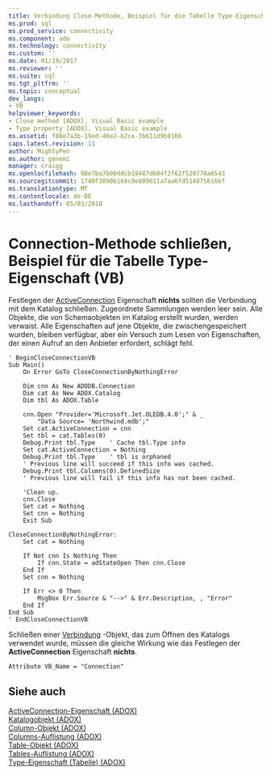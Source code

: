 ```yaml
---
title: Verbindung Close-Methode, Beispiel für die Tabelle Type-Eigenschaft (VB) | Microsoft Docs
ms.prod: sql
ms.prod_service: connectivity
ms.component: ado
ms.technology: connectivity
ms.custom: ''
ms.date: 01/19/2017
ms.reviewer: ''
ms.suite: sql
ms.tgt_pltfrm: ''
ms.topic: conceptual
dev_langs:
- VB
helpviewer_keywords:
- Close method [ADOX], Visual Basic example
- Type property [ADOX], Visual Basic example
ms.assetid: f88e7a3b-19ed-46e2-b2ce-3b611d9b8166
caps.latest.revision: 11
author: MightyPen
ms.author: genemi
manager: craigg
ms.openlocfilehash: 98e7ba7600ddcb19487d604f2f62f520770a6543
ms.sourcegitcommit: 1740f3090b168c0e809611a7aa6fd514075616bf
ms.translationtype: MT
ms.contentlocale: de-DE
ms.lasthandoff: 05/03/2018
---
```

# <a name="connection-close-method-table-type-property-example-vb"></a>Connection-Methode schließen, Beispiel für die Tabelle Type-Eigenschaft (VB)
Festlegen der [ActiveConnection](../../../ado/reference/adox-api/activeconnection-property-adox.md) Eigenschaft **nichts** sollten die Verbindung mit dem Katalog schließen. Zugeordnete Sammlungen werden leer sein. Alle Objekte, die von Schemaobjekten im Katalog erstellt wurden, werden verwaist. Alle Eigenschaften auf jene Objekte, die zwischengespeichert wurden, bleiben verfügbar, aber ein Versuch zum Lesen von Eigenschaften, der einen Aufruf an den Anbieter erfordert, schlägt fehl.  
  
```  
' BeginCloseConnectionVB  
Sub Main()  
    On Error GoTo CloseConnectionByNothingError  
  
    Dim cnn As New ADODB.Connection  
    Dim cat As New ADOX.Catalog  
    Dim tbl As ADOX.Table  
  
    cnn.Open "Provider='Microsoft.Jet.OLEDB.4.0';" & _  
        "Data Source= 'Northwind.mdb';"  
    Set cat.ActiveConnection = cnn  
    Set tbl = cat.Tables(0)  
    Debug.Print tbl.Type    ' Cache tbl.Type info  
    Set cat.ActiveConnection = Nothing  
    Debug.Print tbl.Type    ' tbl is orphaned  
    ' Previous line will succeed if this info was cached.  
    Debug.Print tbl.Columns(0).DefinedSize  
    ' Previous line will fail if this info has not been cached.  
  
    'Clean up.  
    cnn.Close  
    Set cat = Nothing  
    Set cnn = Nothing  
    Exit Sub  
  
CloseConnectionByNothingError:  
    Set cat = Nothing  
  
    If Not cnn Is Nothing Then  
        If cnn.State = adStateOpen Then cnn.Close  
    End If  
    Set cnn = Nothing  
  
    If Err <> 0 Then  
        MsgBox Err.Source & "-->" & Err.Description, , "Error"  
    End If  
End Sub  
' EndCloseConnectionVB  
```  
  
 Schließen einer [Verbindung](../../../ado/reference/ado-api/connection-object-ado.md) -Objekt, das zum Öffnen des Katalogs verwendet wurde, müssen die gleiche Wirkung wie das Festlegen der **ActiveConnection** Eigenschaft **nichts**.  
  
```  
Attribute VB_Name = "Connection"  
```  
  
## <a name="see-also"></a>Siehe auch  
 [ActiveConnection-Eigenschaft (ADOX)](../../../ado/reference/adox-api/activeconnection-property-adox.md)   
 [Katalogobjekt (ADOX)](../../../ado/reference/adox-api/catalog-object-adox.md)   
 [Column-Objekt (ADOX)](../../../ado/reference/adox-api/column-object-adox.md)   
 [Columns-Auflistung (ADOX)](../../../ado/reference/adox-api/columns-collection-adox.md)   
 [Table-Objekt (ADOX)](../../../ado/reference/adox-api/table-object-adox.md)   
 [Tables-Auflistung (ADOX)](../../../ado/reference/adox-api/tables-collection-adox.md)   
 [Type-Eigenschaft (Tabelle) (ADOX)](../../../ado/reference/adox-api/type-property-table-adox.md)
